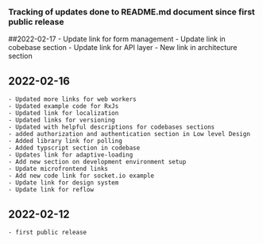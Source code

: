 ### Tracking of updates done to README.md document since first public release

##2022-02-17
    - Update link for form management
    - Update link in cobebase section
    - Update link for API layer
    - New link in architecture section
## 2022-02-16
    - Updated more links for web workers 
    - Updated example code for RxJs
    - Updated link for localization
    - Updated links for versioning
    - Updated with helpful descriptions for codebases sections
    - added authorization and authentication section in Low level Design
    - Added library link for polling
    - Added typscript section in codebase
    - Updates link for adaptive-loading
    - Add new section on development environment setup
    - Update microfrontend links
    - Add new code link for socket.io example
    - Update link for design system
    - Update link for reflow



## 2022-02-12
    - first public release
